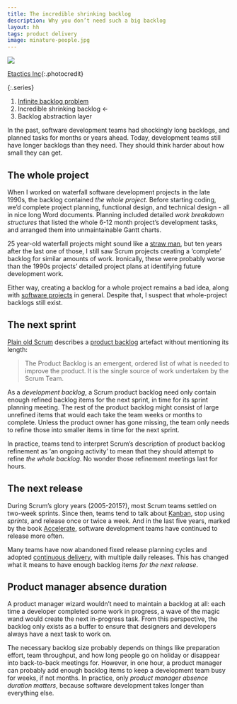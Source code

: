 ```yaml
---
title: The incredible shrinking backlog
description: Why you don’t need such a big backlog
layout: hh
tags: product delivery
image: minature-people.jpg
---
```


![](minature-people.jpg)

[Etactics Inc](https://unsplash.com/photos/MC8TXw4UWPI){:.photocredit}

{:.series}
1. [Infinite backlog problem](infinite-backlog)
2. Incredible shrinking backlog ←
3. Backlog abstraction layer

In the past, software development teams had shockingly long backlogs, and planned tasks for months or years ahead.
Today, development teams still have longer backlogs than they need.
They should think harder about how small they can get.

## The whole project

When I worked on waterfall software development projects in the late 1990s,
the backlog contained _the whole project_.
Before starting coding, we’d complete project planning, functional design, and technical design - all in nice long Word documents.
Planning included detailed _work breakdown structures_ that listed the whole 6-12 month project’s development tasks, and arranged them into unmaintainable Gantt charts.

25 year-old waterfall projects might sound like a 
[straw man](https://en.wikipedia.org/wiki/Straw_man),
but ten years after the last one of those, I still saw Scrum projects creating a ‘complete’ backlog for similar amounts of work.
Ironically, these were probably worse than the 1990s projects’ detailed project plans at identifying future development work.

Either way, creating a backlog for a whole project remains a bad idea,
along with [software projects](project-free) in general.
Despite that, I suspect that whole-project backlogs still exist.

## The next sprint

[Plain old Scrum](https://scrumguides.org/scrum-guide.html) describes a
[product backlog](https://scrumguides.org/scrum-guide.html#product-backlog) artefact
without mentioning its length:

> The Product Backlog is an emergent, ordered list of what is needed to improve the product.
> It is the single source of work undertaken by the Scrum Team.

As a _development backlog_, a Scrum product backlog need only contain enough refined backlog items for the next sprint, in time for its sprint planning meeting.
The rest of the product backlog might consist of large unrefined items that would each take the team weeks or months to complete.
Unless the product owner has gone missing, the team only needs to refine those into smaller items in time for the next sprint.

In practice, teams tend to interpret Scrum’s description of product backlog refinement as ‘an ongoing activity’ to mean that they should attempt to refine _the whole backlog_.
No wonder those refinement meetings last for hours.

## The next release

During Scrum’s glory years (2005-2015?), most Scrum teams settled on two-week sprints.
Since then, teams tend to talk about
[Kanban](https://en.wikipedia.org/wiki/Kanban_(development)),
stop using _sprints_, and release once or twice a week.
And in the last five years, marked by the book [Accelerate](https://en.wikipedia.org/wiki/Accelerate_(book)),
software development teams have continued to release more often.

Many teams have now abandoned fixed release planning cycles and adopted
[continuous delivery](https://en.wikipedia.org/wiki/Continuous_delivery), 
with multiple daily releases.
This has changed what it means to have enough backlog items _for the next release_.

## Product manager absence duration

A product manager wizard wouldn’t need to maintain a backlog at all:
each time a developer completed some work in progress, a wave of the magic wand would create the next in-progress task.
From this perspective, the backlog only exists as a buffer to ensure that designers and developers always have a next task to work on.

The necessary backlog size probably depends on things like preparation effort, team throughput, and how long people go on holiday or disappear into back-to-back meetings for.
However, in one hour, a product manager can probably add enough backlog items to keep a development team busy for weeks, if not months.
In practice, only _product manager absence duration matters_, because software development takes longer than everything else.
